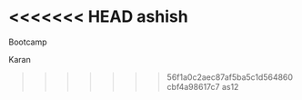 <<<<<<< HEAD
ashish
=======
 Bootcamp

Karan

>>>>>>> 56f1a0c2aec87af5ba5c1d564860cbf4a98617c7
as12

